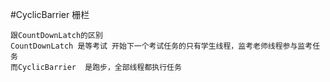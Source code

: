 #CyclicBarrier  栅栏
    
    跟CountDownLatch的区别
    CountDownLatch 是等考试 开始下一个考试任务的只有学生线程，监考老师线程参与监考任务
    而CyclicBarrier  是跑步，全部线程都执行任务
